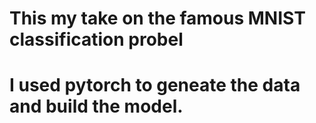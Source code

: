 # This my take on the famous MNIST classification probel
# I used pytorch to geneate the data and build the model.
